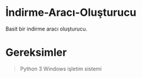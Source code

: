 # İndirme-Aracı-Oluşturucu
Basit bir indirme aracı oluşturucu.
# Gereksimler
>Python 3
>Windows işletim sistemi
 
